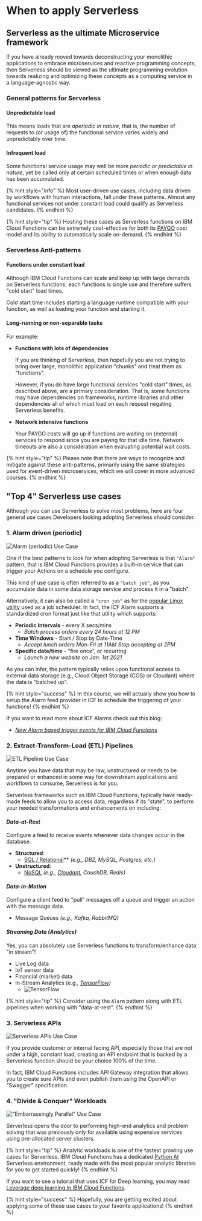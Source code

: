 <!--
#
# Licensed to the Apache Software Foundation (ASF) under one or more
# contributor license agreements.  See the NOTICE file distributed with
# this work for additional information regarding copyright ownership.
# The ASF licenses this file to You under the Apache License, Version 2.0
# (the "License"); you may not use this file except in compliance with
# the License.  You may obtain a copy of the License at
#
#     http://www.apache.org/licenses/LICENSE-2.0
#
# Unless required by applicable law or agreed to in writing, software
# distributed under the License is distributed on an "AS IS" BASIS,
# WITHOUT WARRANTIES OR CONDITIONS OF ANY KIND, either express or implied.
# See the License for the specific language governing permissions and
# limitations under the License.
#
-->

# When to apply Serverless

## Serverless as the ultimate Microservice framework

If you have already moved towards deconstructing your monolithic applications to embrace microservices and reactive programming concepts, then Serverless should be viewed as the ultimate programming evolution towards realizing and optimizing these concepts as a computing service in a language-agnostic way.

### General patterns for Serverless

#### **Unpredictable load**

This means loads that are _aperiodic in nature_, that is, the number of requests to (or usage of) the functional service varies widely and unpredictably over time.

#### **Infrequent load**

Some functional service usage may well be more _periodic or predictable in nature_, yet be called only at certain scheduled times or when enough data has been accumulated.

{% hint style="info" %}
Most user-driven use cases, including data driven by workflows with human interactions, fall under these patterns.  Almost any functional services not under constant load could qualify as Serverless candidates.
{% endhint %}

{% hint style="tip" %}
Hosting these cases as Serverless functions on IBM Cloud Functions can be extremely cost-effective for both its [PAYGO](https://en.wikipedia.org/wiki/PAYGO) cost model and its ability to automatically scale on-demand.
{% endhint %}

### Serverless Anti-patterns

#### **Functions under constant load**

Although IBM Cloud Functions can scale and keep up with large demands on Serverless functions; each functions is single use and therefore suffers "cold start" load times.

Cold start time includes starting a language runtime compatible with your function, as well as loading your function and starting it.

#### Long-running or non-separable tasks

For example:

- **Functions with lots of dependencies**

    If you are thinking of Serverless, then hopefully you are not trying to bring over large, monolithic application "chunks" and treat them as "functions".

    However, if you do have large functional services "cold start" times, as described above, are a primary consideration.  That is, some functions may have dependencies on frameworks, runtime libraries and other dependencies all of which must load on each request negating Serverless benefits.

- **Network intensive functions**

    Your PAYGO costs will go up if functions are waiting on (external) services to respond since you are paying for that idle time. Network timeouts are also a consideration when evaluating potential wait costs.

{% hint style="tip" %}
Please note that there are ways to recognize and mitigate against these anti-patterns, primarily using the same strategies used for event-driven microservices, which we will cover in more advanced courses.
{% endhint %}

## "Top 4" Serverless use cases

Although you can use Serverless to solve most problems, here are four general use cases Developers looking adopting Serverless should consider.

### 1. Alarm driven (periodic)

![Alarm (periodic) Use Case ](images/101-ex0-use-case-periodic.png)

One if the best patterns to look for when adopting Serverless is that `"Alarm"` pattern, that is IBM Cloud Functions provides a built-in service that can trigger your Actions on a schedule you configure.

This kind of use case is often referred to as a `"batch job"`, as you accumulate data in some data storage service and process it in a "batch".

Alternatively, it can also be called a `"cron job"` as for the [popular Linux utility](https://en.wikipedia.org/wiki/Cron) used as a job scheduler.  In fact, the ICF Alarm supports a standardized cron format just like that utility which supports:

- **Periodic Intervals** - every X secs/mins
  - _Batch process orders every 24 hours at 12 PM_
- **Time Windows** - Start / Stop by Date-Time
  - _Accept lunch orders Mon-Fri at 11AM Stop accepting at 2PM_
- **Specific date/time** - “fire once”, or recurring
  - _Launch a new website on Jan. 1st 2021_

As you can infer, the pattern typically relies upon functional access to external data storage (e.g., Cloud Object Storage (COS) or Cloudant) where the data is "batched up".

{% hint style="success" %}
In this course, we will actually show you how to setup the Alarm feed provider in ICF to schedule the triggering of your functions!
{% endhint %}

If you want to read more about ICF Alarms check out this blog:
- _[New Alarm based trigger events for IBM Cloud Functions](https://www.ibm.com/cloud/blog/new-alarm-based-trigger-events-for-ibm-cloud-functions)_

### 2. Extract-Transform-Load (ETL) Pipelines

![ETL Pipeline Use Case ](images/101-ex0-use-case-etl-pipeline.png)

Anytime you have data that may be raw, unstructured or needs to be prepared or enhanced in some way for downstream applications and workflows to consume, Serverless is for you.

Serverless frameworks such as IBM Cloud Functions, typically have ready-made feeds to allow you to access data, regardless if its "state", to perform your needed transformations and enhancements on including:

#### _Data-at-Rest_

Configure a feed to receive events whenever data changes occur in the database.

- **Structured**:
  - [SQL / Relational](https://www.ibm.com/cloud/learn/relational-databases)** _(e.g., DB2, MySQL, Postgres, etc.)_
- **Unstructured**:
  - [NoSQL](https://www.ibm.com/cloud/learn/nosql-databases) _(e.g., [Cloudant](https://www.ibm.com/cloud/cloudant), CouchDB, Redis)_

<!--
{% hint style="tip" %}
Check our [IBM Cloud databases](https://www.ibm.com/cloud/databases) for more sources.
{% endhint %}
-->

#### _Data-in-Motion_

Configure a client feed to "pull" messages off a queue and trigger an action with the message data.

- Message Queues _(e.g., Kafka, RabbitMQ)_

#### _Streaming Data (Analytics)_

Yes, you can absolutely use Serverless functions to transform/enhance data "in stream"!

- Live Log data
- IoT sensor data
- Financial (market) data
- In-Stream Analytics (e.g., _[TensorFlow](https://www.tensorflow.org/))_
  - ![TensorFlow](images/tensorflow-logo-2d-trans-small.png)

{% hint style="tip" %}
Consider using the `Alarm` pattern along with ETL pipelines when working with "data-at-rest".
{% endhint %}

### 3. Serverless APIs

![Serverless APIs Use Case ](images/101-ex0-use-case-apis.png)

If you provide customer or internal facing API,  especially those that are not under a high, constant load, creating an API endpoint that is backed by a Serverless function should be your choice 100% of the time.

In fact, IBM Cloud Functions includes API Gateway integration that allows you to create sure APIs and even publish them using the OpenAPI or "Swagger" specification.

### 4. "Divide & Conquer" Workloads

!["Embarrassingly Parallel" Use Case ](images/101-ex0-use-case-divide-conquer.png)

Serverless opens tha door to performing high-end analytics and problem solving that was previously only for available using expensive services using  pre-allocated server clusters.

{% hint style="tip" %}
Analytic workloads is one of the fastest growing use cases for Serverless.  IBM Cloud Functions has a dedicated [Python AI]() Serverless environment, ready made with the most popular analytic libraries for you to get started quickly!
{% endhint %}

If you want to see a tutorial that uses ICF for Deep learning, you may read [Leverage deep learning in IBM Cloud Functions](https://developer.ibm.com/technologies/artificial-intelligence/tutorials/leverage-deep-learning-in-apache-openwhisk-ibm-cloud-functions/).

{% hint style="success" %}
Hopefully, you are getting excited about applying some of these use cases to your favorite applications!
{% endhint %}